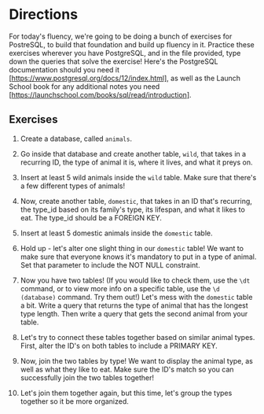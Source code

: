 # Directions
For today's fluency, we're going to be doing a bunch of exercises for PostreSQL, to build that foundation and build up fluency in it. Practice these exercises wherever you have PostgreSQL, and in the file provided, type down the queries that solve the exercise! Here's the PostgreSQL documentation should you need it [https://www.postgresql.org/docs/12/index.html], as well as the Launch School book for any additional notes you need [https://launchschool.com/books/sql/read/introduction].

## Exercises
1. Create a database, called `animals`.

2. Go inside that database and create another table, `wild`, that takes in a recurring ID, the type of animal it is, where it lives, and what it preys on.

3. Insert at least 5 wild animals inside the `wild` table. Make sure that there's a few different types of animals!

4. Now, create another table, `domestic`, that takes in an ID that's recurring, the type_id based on its family's type, its lifespan, and what it likes to eat. The type_id should be a FOREIGN KEY.

5. Insert at least 5 domestic animals inside the `domestic` table.

6. Hold up - let's alter one slight thing in our `domestic` table! We want to make sure that everyone knows it's mandatory to put in a type of animal. Set that parameter to include the NOT NULL constraint.

7. Now you have two tables! (If you would like to check them, use the `\dt` command, or to view more info on a specific table, use the `\d (database)` command. Try them out!) Let's mess with the `domestic` table a bit. Write a query that returns the type of animal that has the longest type length. Then write a query that gets the second animal from your table.

8. Let's try to connect these tables together based on similar animal types. First, alter the ID's on both tables to include a PRIMARY KEY.

9. Now, join the two tables by type! We want to display the animal type, as well as what they like to eat. Make sure the ID's match so you can successfully join the two tables together!

10. Let's join them together again, but this time, let's group the types together so it be more organized.
